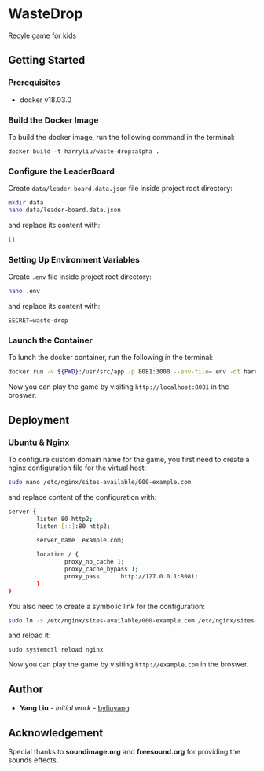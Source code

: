 # WasteDrop

Recyle game for kids

## Getting Started
### Prerequisites
- docker v18.03.0

### Build the Docker Image

To build the docker image, run the following command in the terminal:

```
docker build -t harryliu/waste-drop:alpha .
```

### Configure the LeaderBoard

Create `data/leader-board.data.json` file inside project root directory:

```bash
mkdir data
nano data/leader-board.data.json
``` 
and replace its content with:

```json
[]
```

### Setting Up Environment Variables

Create `.env` file inside project root directory: 

```bash
nano .env
```
and replace its content with:

```
SECRET=waste-drop
```

### Launch the Container

To lunch the docker container, run the following in the terminal:

```bash
docker run -v ${PWD}:/usr/src/app -p 8081:3000 --env-file=.env -dt harryliu/waste-drop:alpha
```

Now you can play the game by visiting `http://localhost:8081` in the broswer.

## Deployment
### Ubuntu & Nginx

To configure custom domain name for the game, you first need to create a nginx configuration file for the virtual host:

```bash
sudo nano /etc/nginx/sites-available/000-example.com
```

and replace content of the configuration with:

```bash
server {
        listen 80 http2;
        listen [::]:80 http2;

        server_name  example.com;

        location / {
                proxy_no_cache 1;
                proxy_cache_bypass 1;
                proxy_pass      http://127.0.0.1:8081;
        }
}
```

You also need to create a symbolic link for the configuration:

```bash
sudo ln -s /etc/nginx/sites-available/000-example.com /etc/nginx/sites-enabled/000-example.com
``` 

and reload it:

```
sudo systemctl reload nginx
```

Now you can play the game by visiting `http://example.com` in the broswer.

## Author

- **Yang Liu** - *Initial work* - [byliuyang](https://github.com/byliuyang)

## Acknowledgement

Special thanks to **soundimage.org** and **freesound.org** for providing the sounds effects.